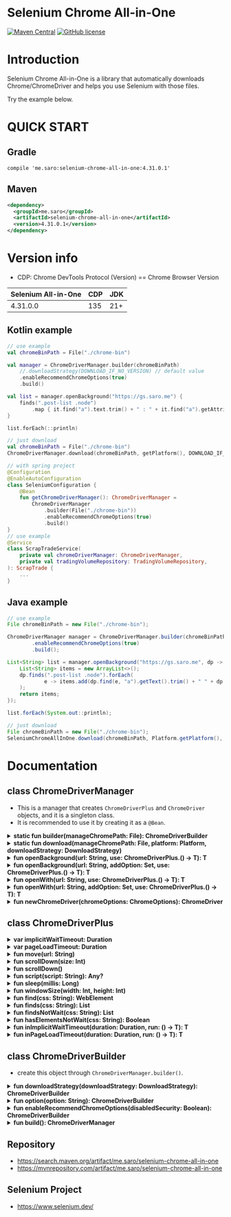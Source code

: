 # Selenium Chrome All-in-One
[![Maven Central](https://maven-badges.herokuapp.com/maven-central/me.saro/selenium-chrome-all-in-one/badge.svg)](https://maven-badges.herokuapp.com/maven-central/me.saro/selenium-chrome-all-in-one)
[![GitHub license](https://img.shields.io/github/license/saro-lab/selenium-chrome-all-in-one.svg)](https://github.com/saro-lab/selenium-chrome-all-in-one/blob/master/LICENSE)

# Introduction

Selenium Chrome All-in-One is a library that automatically downloads Chrome/ChromeDriver and helps you use Selenium with those files.

Try the example below.

# QUICK START

## Gradle

```
compile 'me.saro:selenium-chrome-all-in-one:4.31.0.1'
```

## Maven

``` xml
<dependency>
  <groupId>me.saro</groupId>
  <artifactId>selenium-chrome-all-in-one</artifactId>
  <version>4.31.0.1</version>
</dependency>
```

# Version info
- CDP: Chrome DevTools Protocol (Version) == Chrome Browser Version

| Selenium All-in-One | CDP | JDK |
|---------------------|-----|-----|
| 4.31.0.0            | 135 | 21+ |



## Kotlin example
```kotlin
// use example
val chromeBinPath = File("./chrome-bin")

val manager = ChromeDriverManager.builder(chromeBinPath)
    //.downloadStrategy(DOWNLOAD_IF_NO_VERSION) // default value
    .enableRecommendChromeOptions(true)
    .build()

val list = manager.openBackground("https://gs.saro.me") {
    finds(".post-list .node")
        .map { it.find("a").text.trim() + " : " + it.find("a").getAttribute("href") }
}

list.forEach(::println)
```
```kotlin
// just download
val chromeBinPath = File("./chrome-bin")
ChromeDriverManager.download(chromeBinPath, getPlatform(), DOWNLOAD_IF_NO_VERSION)
```
```kotlin
// with spring project
@Configuration
@EnableAutoConfiguration
class SeleniumConfiguration {
    @Bean
    fun getChromeDriverManager(): ChromeDriverManager =
        ChromeDriverManager
            .builder(File("./chrome-bin"))
            .enableRecommendChromeOptions(true)
            .build()
}
// use example
@Service
class ScrapTradeService(
    private val chromeDriverManager: ChromeDriverManager,
    private val tradingVolumeRepository: TradingVolumeRepository,
): ScrapTrade {
    ...
}
```

## Java example
```java
// use example
File chromeBinPath = new File("./chrome-bin");

ChromeDriverManager manager = ChromeDriverManager.builder(chromeBinPath)
        .enableRecommendChromeOptions(true)
        .build();

List<String> list = manager.openBackground("https://gs.saro.me", dp -> {
    List<String> items = new ArrayList<>();
    dp.finds(".post-list .node").forEach(
            e -> items.add(dp.find(e, "a").getText().trim() + " " + dp.find(e, "a").getAttribute("href"))
    );
    return items;
});

list.forEach(System.out::println);
```
```java
// just download
File chromeBinPath = new File("./chrome-bin");
SeleniumChromeAllInOne.download(chromeBinPath, Platform.getPlatform(), DownloadStrategy.DOWNLOAD_IF_NO_VERSION);
```

# Documentation

## class ChromeDriverManager
- This is a manager that creates `ChromeDriverPlus` and `ChromeDriver` objects, and it is a singleton class.
- It is recommended to use it by creating it as a `@Bean`.
<details>
<summary style="font-size: 14px; font-weight: bold">static fun builder(manageChromePath: File): ChromeDriverBuilder</summary>

- `manageChromePath`
    - Specify the folder to store and manage the versions of the Chrome browser and ChromeDriver.
    - To avoid conflicts, it is recommended to use a folder created exclusively for the Selenium Chrome All-In-One project.
</details>

<details>
<summary style="font-size: 14px; font-weight: bold">static fun download(manageChromePath: File, platform: Platform, downloadStrategy: DownloadStrategy)</summary>

- `manageChromePath`
    - Specify the folder to store and manage the versions of the Chrome browser and ChromeDriver.
    - To avoid conflicts, it is recommended to use a folder created exclusively for the Selenium Chrome All-In-One project.
- `platform`
    - Specify the platform to download the `Chrome browser` and `Chrome Driver`.
    - Using Platform.getPlatform() allows you to retrieve the current platform you are using.
- `downloadStrategy`
    - `DownloadStrategy.THROW_IF_NO_VERSION`
        - Throws an error if the version does not exist.
          - For example, in a server environment where the firewall is blocking, you can set `DownloadStrategy.THROW_IF_NO_VERSION` and configure the usage environment by placing the downloaded file in a folder through `ChromeDriverManager.download()`.
    - `DownloadStrategy.DOWNLOAD_IF_NO_VERSION`
        - Downloads if the version does not exist.
    - `DownloadStrategy.DOWNLOAD_IF_NO_VERSION_OR_DIFFERENT_REVISION`
        - Downloads if the version does not exist or if the revision is different.
</details>


<details>
<summary style="font-size: 14px; font-weight: bold">fun <T> openBackground(url: String, use: ChromeDriverPlus.() -> T): T </summary>

- Open the `ChromeDriverPlus` in the background.
</details>

<details>
<summary style="font-size: 14px; font-weight: bold">fun <T> openBackground(url: String, addOption: Set<String>, use: ChromeDriverPlus.() -> T): T </summary>

- Open the `ChromeDriverPlus` in the background.
</details>

<details>
<summary style="font-size: 14px; font-weight: bold">fun <T> openWith(url: String, use: ChromeDriverPlus.() -> T): T </summary>

- Open the `ChromeDriverPlus`
</details>

<details>
<summary style="font-size: 14px; font-weight: bold">fun <T> openWith(url: String, addOption: Set<String>, use: ChromeDriverPlus.() -> T): T </summary>

- Open the `ChromeDriverPlus`
</details>

<details>
<summary style="font-size: 14px; font-weight: bold">fun newChromeDriver(chromeOptions: ChromeOptions): ChromeDriver </summary>

- Open the `ChromeDriver` raw.
- Since `ChromeDriver` does not support auto close unlike `ChromeDriverPlus`, you need to manually release the resources.
</details>

## class ChromeDriverPlus
<details>
<summary style="font-size: 14px; font-weight: bold">var implicitWaitTimeout: Duration</summary>

- same as `ChromeDriver.manage().timeouts().implicitlyWait`
</details>

<details>
<summary style="font-size: 14px; font-weight: bold">var pageLoadTimeout: Duration</summary>

- same as `ChromeDriver.manage().timeouts().pageLoadTimeout`
</details>

<details>
<summary style="font-size: 14px; font-weight: bold">fun move(url: String)</summary>

- move to the url
</details>

<details>
<summary style="font-size: 14px; font-weight: bold">fun scrollDown(size: Int)</summary>

- scroll down by the specified size.
</details>

<details>
<summary style="font-size: 14px; font-weight: bold">fun scrollDown()</summary>

- scroll down to the bottom of the page
</details>

<details>
<summary style="font-size: 14px; font-weight: bold">fun script(script: String): Any?</summary>

- same as `JavascriptExecutor.executeScript`
</details>

<details>
<summary style="font-size: 14px; font-weight: bold">fun sleep(millis: Long)</summary>

- same as `Thread.sleep`
</details>

<details>
<summary style="font-size: 14px; font-weight: bold">fun windowSize(width: Int, height: Int)</summary>

- same as `ChromeDriver.manage().window().size`
</details>

<details>
<summary style="font-size: 14px; font-weight: bold">fun find(css: String): WebElement</summary>

- same as `SearchContext.findElement`
</details>

<details>
<summary style="font-size: 14px; font-weight: bold">fun finds(css: String): List<WebElement></summary>

- same as `SearchContext.findElements`
</details>

<details>
<summary style="font-size: 14px; font-weight: bold">fun findsNotWait(css: String): List<WebElement></summary>

- `finds()` without waiting
</details>

<details>
<summary style="font-size: 14px; font-weight: bold">fun hasElementsNotWait(css: String): Boolean</summary>

- find exist element without waiting
</details>

<details>
<summary style="font-size: 14px; font-weight: bold">fun <T> inImplicitWaitTimeout(duration: Duration, run: () -> T): T</summary>

- run in implicit wait timeout
</details>

<details>

<summary style="font-size: 14px; font-weight: bold">fun <T> inPageLoadTimeout(duration: Duration, run: () -> T): T</summary>

- run in page load timeout
</details>


## class ChromeDriverBuilder
- create this object through `ChromeDriverManager.builder()`.
<details>
<summary style="font-size: 14px; font-weight: bold">fun downloadStrategy(downloadStrategy: DownloadStrategy): ChromeDriverBuilder</summary>

- `DownloadStrategy.THROW_IF_NO_VERSION`
    - Throws an error if the version does not exist.
- `DownloadStrategy.DOWNLOAD_IF_NO_VERSION`
    - Downloads if the version does not exist.
- `DownloadStrategy.DOWNLOAD_IF_NO_VERSION_OR_DIFFERENT_REVISION`
    - Downloads if the version does not exist or if the revision is different.

</details>

<details>
<summary style="font-size: 14px; font-weight: bold">fun option(option: String): ChromeDriverBuilder</summary>

- Enter the options for `ChromeDriver`.
- However, the `--headless` option cannot be used.
- Instead, use `ChromeDriverManager.openBackground()`.

</details>

<details>
<summary style="font-size: 14px; font-weight: bold">fun enableRecommendChromeOptions(disabledSecurity: Boolean): ChromeDriverBuilder</summary>

- recommend chrome options
    ```
    // Prevents socket errors.
    --user-data-dir=System.getProperty("java.io.tmpdir")
    
    // Disables browser information bar.
    --disable-infobars
    
    // Ignores the limit on temporary disk space for the browser.
    --disable-dev-shm-usage
    
    // Disables image loading.
    --blink-settings=imagesEnabled=false
    
    --disable-extensions
    --disable-popup-blocking
    --disable-gpu
    ```
- disabled security options
    ```
    webdriver.chrome.whitelistedIps = "" (system properties)
    --no-sandbox
    --ignore-certificate-errors
    ```
</details>

<details>
<summary style="font-size: 14px; font-weight: bold">fun build(): ChromeDriverManager</summary>

- create `ChromeDriverManager` object
</details>

## Repository
- https://search.maven.org/artifact/me.saro/selenium-chrome-all-in-one
- https://mvnrepository.com/artifact/me.saro/selenium-chrome-all-in-one

## Selenium Project
- https://www.selenium.dev/
